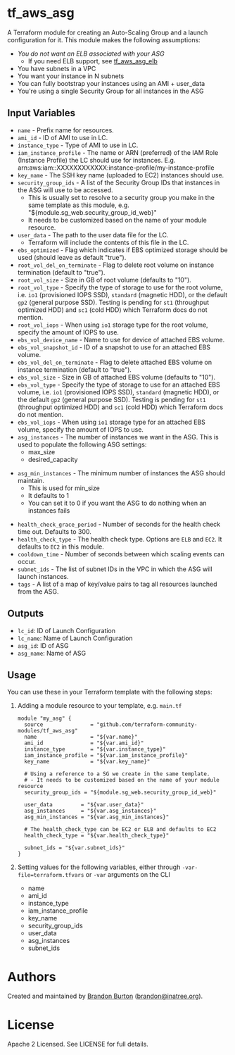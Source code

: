 # tf_aws_asg

A Terraform module for creating an Auto-Scaling Group and a launch configuration for it. This module makes the following assumptions:

* *You do not want an ELB associated with your ASG*
   * If you need ELB support, see [tf_aws_asg_elb](https://github.com/terraform-community-modules/tf_aws_asg_elb)
* You have subnets in a VPC
* You want your instance in N subnets
* You can fully bootstrap your instances using an AMI + user_data
* You're using a single Security Group for all instances in the ASG

## Input Variables

* `name` - Prefix name for resources.
* `ami_id` - ID of AMI to use in LC.
* `instance_type` - Type of AMI to use in LC.
* `iam_instance_profile` - The name or ARN (preferred) of the IAM Role (Instance Profile) the LC should use for instances.
   E.g. arn:aws:iam::XXXXXXXXXXXX:instance-profile/my-instance-profile
* `key_name` - The SSH key name (uploaded to EC2) instances should use.
* `security_group_ids` - A list of the Security Group IDs that instances in the ASG will use to be accessed.
    * This is usually set to resolve to a security group you make in the
      same template as this module, e.g. "${module.sg_web.security_group_id_web}"
    * It needs to be customized based on the name of your module resource.
* `user_data` - The path to the user data file for the LC.
    * Terraform will include the contents of this file in the LC.
* `ebs_optimized` - Flag which indicates if EBS optimized storage should be used (should leave as default "true").
* `root_vol_del_on_terminate` - Flag to delete root volume on instance termination (default to "true").
* `root_vol_size` - Size in GB of root volume (defaults to "10").
* `root_vol_type` - Specify the type of storage to use for the root volume, i.e. `io1` (provisioned IOPS SSD), `standard` (magnetic HDD), or the default `gp2` (general purpose SSD). Testing is pending for `st1` (throughput optimized HDD) and `sc1` (cold HDD) which Terraform docs do not mention.
* `root_vol_iops` - When using `io1` storage type for the root volume, specify the amount of IOPS to use.
* `ebs_vol_device_name` - Name to use for device of attached EBS volume.
* `ebs_vol_snapshot_id` - ID of a snapshot to use for an attached EBS volume.
* `ebs_vol_del_on_terminate` - Flag to delete attached EBS volume on instance termination (default to "true").
* `ebs_vol_size` - Size in GB of attached EBS volume (defaults to "10").
* `ebs_vol_type` - Specify the type of storage to use for an attached EBS volume, i.e. `io1` (provisioned IOPS SSD), `standard` (magnetic HDD), or the default `gp2` (general purpose SSD). Testing is pending for `st1` (throughput optimized HDD) and `sc1` (cold HDD) which Terraform docs do not mention.
* `ebs_vol_iops` - When using `io1` storage type for an attached EBS volume, specify the amount of IOPS to use.
* `asg_instances` - The number of instances we want in the ASG. This is used to populate the following ASG settings:
    * max_size
    * desired_capacity
- `asg_min_instances` - The minimum number of instances the ASG should maintain.
    * This is used for min_size
    * It defaults to 1
    * You can set it to 0 if you want the ASG to do nothing when an instances fails
* `health_check_grace_period` - Number of seconds for the health check time out. Defaults to 300.
* `health_check_type` - The health check type. Options are `ELB` and `EC2`. It defaults to `EC2` in this module.
* `cooldown_time` - Number of seconds between which scaling events can occur.
* `subnet_ids` - The list of subnet IDs in the VPC in which the ASG will launch instances.
* `tags` - A list of a map of key/value pairs to tag all resources launched from the ASG.


## Outputs

* `lc_id`: ID of Launch Configuration
* `lc_name`: Name of Launch Configuration
* `asg_id`: ID of ASG
* `asg_name`: Name of ASG

## Usage

You can use these in your Terraform template with the following steps:

1. Adding a module resource to your template, e.g. `main.tf`

    ```
    module "my_asg" {
      source               = "github.com/terraform-community-modules/tf_aws_asg"
      name                 = "${var.name}"
      ami_id               = "${var.ami_id}"
      instance_type        = "${var.instance_type}"
      iam_instance_profile = "${var.iam_instance_profile}"
      key_name             = "${var.key_name}"

      # Using a reference to a SG we create in the same template.
      # - It needs to be customized based on the name of your module resource
      security_group_ids = "${module.sg_web.security_group_id_web}"

      user_data         = "${var.user_data}"
      asg_instances     = "${var.asg_instances}"
      asg_min_instances = "${var.asg_min_instances}"

      # The health_check_type can be EC2 or ELB and defaults to EC2
      health_check_type = "${var.health_check_type}"
      
      subnet_ids = "${var.subnet_ids}"
    }
    ```

2. Setting values for the following variables, either through `-var-file=terraform.tfvars` or `-var` arguments on the CLI

    - name
    - ami_id
    - instance_type
    - iam_instance_profile
    - key_name
    - security_group_ids
    - user_data
    - asg_instances
    - subnet_ids

# Authors

Created and maintained by [Brandon Burton](https://github.com/solarce) (brandon@inatree.org).

# License

Apache 2 Licensed. See LICENSE for full details.
